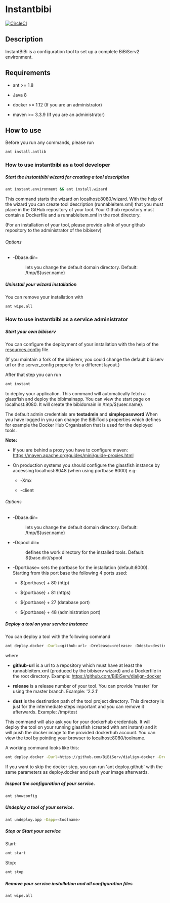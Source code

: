 # Instantbibi

[![CircleCI](https://circleci.com/gh/BiBiServ/instantbibi.svg?style=svg)](https://circleci.com/gh/BiBiServ/instantbibi)

## Description

InstantBiBi is a configuration tool to set up a complete BiBiServ2 environment.

## Requirements

* ant >= 1.8

* Java 8

* docker >= 1.12 (If you are an administrator)

* maven >= 3.3.9 (If you are an administrator)

## How to use

Before you run any commands, please run

~~~BASH
ant install.antlib
~~~

### How to use instantbibi as a tool developer


##### Start the instantbibi wizard for creating a tool description

~~~BASH
ant instant.environment && ant install.wizard
~~~

This command starts the wizard on localhost:8080/wizard.
With the help of the wizard you can create tool description (runnableitem.xml) that 
you must place in the GitHub repository of your tool.
Your Github repository must contain a Dockerfile and a runnableitem.xml in the root directory.

(For an installation of your tool, please provide a link of your github repository 
to the administrator of the bibiserv) 

###### Options

* -Dbase.dir=<dir> lets you change the default domain directory. Default: /tmp/${user.name}

##### Uninstall your wizard installation

You can remove your installation with 

~~~BASH
ant wipe.all
~~~

### How to use instantbibi as a service administrator

##### Start your own bibiserv

You can configure the deployment of your installation with the help of the [resources.config](resources.config)
file. 

(If you maintain a fork of the bibiserv, you could change the default bibiserv url or the server_config
property for a different layout.)

After that step you can run 

~~~BASH
ant instant 
~~~

to deploy your application. This command will automatically fetch a glassfish 
and deploy the bibimainapp. You can view the start page on localhost:8080.
It will create the bibidomain in /tmp/${user.name}.

The default admin credentials are **testadmin** and **simplepassword**
When you have logged in you can change the BiBiTools properties which defines for example the Docker Hub Organisation that
is used for the deployed tools. 


**Note:**

  * If you are behind a proxy you have to configure maven: https://maven.apache.org/guides/mini/guide-proxies.html

  * On production systems you should configure the glassfish instance by accessing localhost:8048 (when using portbase 8000) e.g:
  
    * -Xmx
    
    * -client
    

###### Options

* -Dbase.dir=<dir> lets you change the default domain directory. Default: /tmp/${user.name}

* -Dspool.dir=<dir> defines the work directory for the installed tools. Default: ${base.dir}/spool

* -Dportbase=<port> sets the portbase for the installation (default:8000). Starting from this port base the following 4 ports used:

   * ${portbase} + 80  (http) 

   * ${portbase} + 81  (https)

   * ${portbase} + 27  (database port)

   * ${portbase} + 48  (administration port)


##### Deploy a tool on your service instance

You can deploy a tool with the following command

~~~BASH
ant deploy.docker -Durl=<github-url> -Drelease=<release> -Ddest=<destination-path>
~~~

where

* **github-url** is a url to a repository which must have at least the runnableitem.xml (produced by the bibiserv wizard)
 and a Dockerfile in the root directory. Example: https://github.com/BiBiServ/dialign-docker 

* **release** is a release number of your tool. You can provide 'master' for using the master branch. 
Example: '2.2.1'

* **dest** is the destination path of the tool project directory. This directory is just for the intermediate steps important
and you can remove it afterwards. Example: /tmp/test

This command will also ask you for your dockerhub credentials. It will deploy the tool on your running glassfish (created with ant instant)
 and it will push the docker image to the provided dockerhub account. 
 You can view the tool by pointing your browser to localhost:8080/toolname.  

A working command looks like this:

~~~BASH
ant deploy.docker -Durl=https://github.com/BiBiServ/dialign-docker -Drelease=master -Ddest=/tmp/test
~~~

If you want to skip the docker step, you can run 'ant deploy.github' with the same parameters as deploy.docker and push your image afterwards.

##### Inspect the configuration of your service.

~~~BASH
ant showconfig
~~~

##### Undeploy a tool of your service.

~~~BASH
ant undeploy.app -Dapp=<toolname>
~~~

##### Stop or Start your service

Start:

~~~BASH
ant start
~~~

Stop:

~~~BASH
ant stop
~~~

##### Remove your service installation and all configuration files 

~~~BASH
ant wipe.all
~~~
